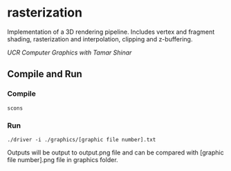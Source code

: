 # rasterization
Implementation of a 3D rendering pipeline. Includes vertex and fragment shading, rasterization and interpolation, clipping and z-buffering.

*UCR Computer Graphics with Tamar Shinar*

## Compile and Run
### Compile
```
scons
```

### Run
```
./driver -i ./graphics/[graphic file number].txt
```
Outputs will be output to output.png file and can be compared with [graphic file number].png file in graphics folder. 


